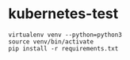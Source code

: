 kubernetes-test
==

```shell
virtualenv venv --python=python3
source venv/bin/activate
pip install -r requirements.txt
```